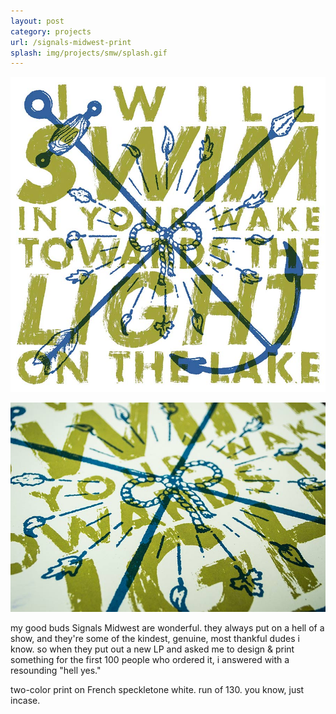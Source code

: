 ```yaml
---
layout: post
category: projects
url: /signals-midwest-print
splash: img/projects/smw/splash.gif
---
```


![print-1](../img/projects/smw/print-2.jpg)

![print-1](../img/projects/smw/print-1.jpg)

my good buds Signals Midwest are wonderful. they always put on a hell of a show, and they're some of the kindest, genuine, most thankful dudes i know. so when they put out a new LP and asked me to design & print something for the first 100 people who ordered it, i answered with a resounding "hell yes." 

two-color print on French speckletone white. run of 130. you know, just incase.